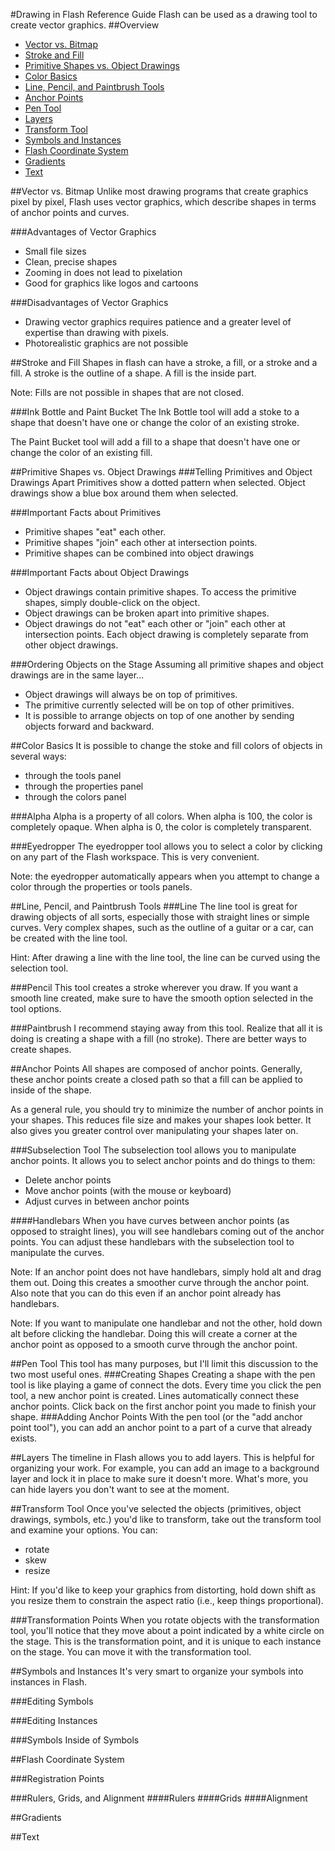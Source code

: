 #Drawing in Flash Reference Guide
Flash can be used as a drawing tool to create vector graphics.
##Overview
* [Vector vs. Bitmap](#vector-vs-bitmap)
* [Stroke and Fill](#stroke-and-fill)
* [Primitive Shapes vs. Object Drawings](#primitive-shapes-vs-object-drawings)
* [Color Basics](#color-basics)
* [Line, Pencil, and Paintbrush Tools](#line-pencil-and-paintbrush-tools)
* [Anchor Points](#anchor-points)
* [Pen Tool](#pen-tool)
* [Layers](#layers)
* [Transform Tool](#transform-tool)
* [Symbols and Instances](#symbols-and-instances)
* [Flash Coordinate System](#flash-coordinate-system)
* [Gradients](#gradients)
* [Text](#text)

##Vector vs. Bitmap
Unlike most drawing programs that create graphics pixel by pixel, Flash uses vector graphics, which describe shapes in terms of anchor points and curves.

###Advantages of Vector Graphics
* Small file sizes
* Clean, precise shapes
* Zooming in does not lead to pixelation
* Good for graphics like logos and cartoons

###Disadvantages of Vector Graphics
* Drawing vector graphics requires patience and a greater level of expertise than drawing with pixels.
* Photorealistic graphics are not possible

##Stroke and Fill
Shapes in flash can have a stroke, a fill, or a stroke and a fill. A stroke is the outline of a shape. A fill is the inside part.

Note: Fills are not possible in shapes that are not closed. 

###Ink Bottle and Paint Bucket
The Ink Bottle tool will add a stoke to a shape that doesn't have one or change the color of an existing stroke.

The Paint Bucket tool will add a fill to a shape that doesn't have one or change the color of an existing fill.

##Primitive Shapes vs. Object Drawings
###Telling Primitives and Object Drawings Apart
Primitives show a dotted pattern when selected. Object drawings show a blue box around them when selected.

###Important Facts about Primitives
* Primitive shapes "eat" each other.
* Primitive shapes "join" each other at intersection points.
* Primitive shapes can be combined into object drawings

###Important Facts about Object Drawings
* Object drawings contain primitive shapes. To access the primitive shapes, simply double-click on the object.
* Object drawings can be broken apart into primitive shapes.
* Object drawings do not "eat" each other or "join" each other at intersection points. Each object drawing is completely separate from other object drawings.

###Ordering Objects on the Stage
Assuming all primitive shapes and object drawings are in the same layer...
* Object drawings will always be on top of primitives.
* The primitive currently selected will be on top of other primitives.
* It is possible to arrange objects on top of one another by sending objects forward and backward.

##Color Basics
It is possible to change the stoke and fill colors of objects in several ways:
* through the tools panel
* through the properties panel
* through the colors panel

###Alpha
Alpha is a property of all colors. When alpha is 100, the color is completely opaque. When alpha is 0, the color is completely transparent. 

###Eyedropper
The eyedropper tool allows you to select a color by clicking on any part of the Flash workspace. This is very convenient.

Note: the eyedropper automatically appears when you attempt to change a color through the properties or tools panels.

##Line, Pencil, and Paintbrush Tools
###Line
The line tool is great for drawing objects of all sorts, especially those with straight lines or simple curves. Very complex shapes, such as the outline of a guitar or a car, can be created with the line tool.

Hint: After drawing a line with the line tool, the line can be curved using the selection tool.

###Pencil
This tool creates a stroke wherever you draw. If you want a smooth line created, make sure to have the smooth option selected in the tool options.

###Paintbrush
I recommend staying away from this tool. Realize that all it is doing is creating a shape with a fill (no stroke). There are better ways to create shapes.

##Anchor Points
All shapes are composed of anchor points. Generally, these anchor points create a closed path so that a fill can be applied to inside of the shape.

As a general rule, you should try to minimize the number of anchor points in your shapes. This reduces file size and makes your shapes look better. It also gives you greater control over manipulating your shapes later on.

###Subselection Tool
The subselection tool allows you to manipulate anchor points. It allows you to select anchor points and do things to them:

* Delete anchor points
* Move anchor points (with the mouse or keyboard)
* Adjust curves in between anchor points

####Handlebars
When you have curves between anchor points (as opposed to straight lines), you will see handlebars coming out of the anchor points. You can adjust these handlebars with the subselection tool to manipulate the curves.

Note: If an anchor point does not have handlebars, simply hold alt and drag them out. Doing this creates a smoother curve through the anchor point. Also note that you can do this even if an anchor point already has handlebars.

Note: If you want to manipulate one handlebar and not the other, hold down alt before clicking the handlebar. Doing this will create a corner at the anchor point as opposed to a smooth curve through the anchor point.

##Pen Tool
This tool has many purposes, but I'll limit this discussion to the two most useful ones.
###Creating Shapes
Creating a shape with the pen tool is like playing a game of connect the dots. Every time you click the pen tool, a new anchor point is created. Lines automatically connect these anchor points. Click back on the first anchor point you made to finish your shape.
###Adding Anchor Points
With the pen tool (or the "add anchor point tool"), you can add an anchor point to a part of a curve that already exists.

##Layers
The timeline in Flash allows you to add layers. This is helpful for organizing your work. For example, you can add an image to a background layer and lock it in place to make sure it doesn't more. What's more, you can hide layers you don't want to see at the moment.

##Transform Tool
Once you've selected the objects (primitives, object drawings, symbols, etc.) you'd like to transform, take out the transform tool and examine your options. You can:
* rotate
* skew
* resize

Hint: If you'd like to keep your graphics from distorting, hold down shift as you resize them to constrain the aspect ratio (i.e., keep things proportional).

###Transformation Points
When you rotate objects with the transformation tool, you'll notice that they move about a point indicated by a white circle on the stage. This is the transformation point, and it is unique to each instance on the stage. You can move it with the transformation tool.

##Symbols and Instances
It's very smart to organize your symbols into instances in Flash.

###Editing Symbols

###Editing Instances

###Symbols Inside of Symbols

##Flash Coordinate System

###Registration Points


###Rulers, Grids, and Alignment
####Rulers
####Grids
####Alignment

##Gradients

##Text
